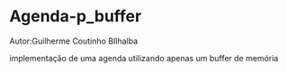 # Agenda-p_buffer

Autor:Guilherme Coutinho BIlhalba

implementação de uma agenda utilizando apenas um buffer de memória
